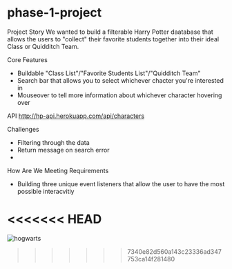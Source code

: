 # phase-1-project

Project Story
We wanted to build a filterable Harry Potter daatabase that allows the users to "collect" their favorite students together into their ideal Class or Quidditch Team. 

Core Features
- Buildable "Class List"/"Favorite Students List"/"Quidditch Team"
- Search bar that allows you to select whichever chacter you're interested in
- Mouseover to tell more information about whichever character hovering over

API 
http://hp-api.herokuapp.com/api/characters

Challenges 
- Filtering through the data
- Return message on search error
- 

How Are We Meeting Requirements
- Building three unique event listeners that allow the user to have the most possible interacvitiy

<<<<<<< HEAD
=======

![hogwarts](https://user-images.githubusercontent.com/102488171/167460939-5227dea2-4b0c-4d70-85fd-31ecf0779677.jpeg)


>>>>>>> 7340e82d560a143c23336ad347753ca14f281480
